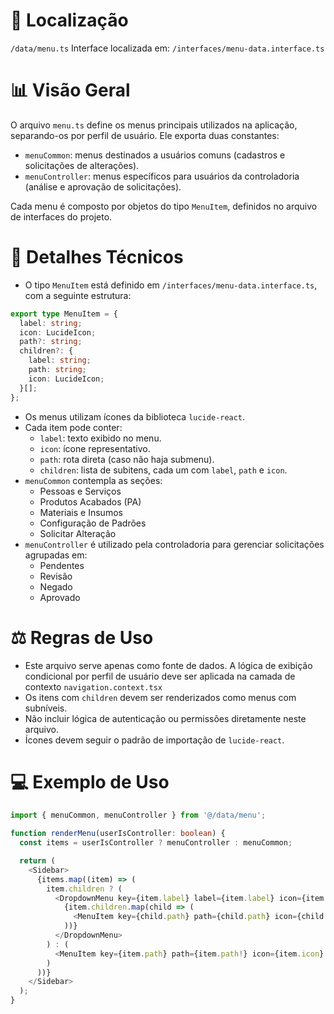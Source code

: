 # 📁 Localização

`/data/menu.ts`
Interface localizada em: `/interfaces/menu-data.interface.ts`

# 📊 Visão Geral

O arquivo `menu.ts` define os menus principais utilizados na aplicação, separando-os por perfil de usuário. Ele exporta duas constantes:

- `menuCommon`: menus destinados a usuários comuns (cadastros e solicitações de alterações).
- `menuController`: menus específicos para usuários da controladoria (análise e aprovação de solicitações).

Cada menu é composto por objetos do tipo `MenuItem`, definidos no arquivo de interfaces do projeto.

# 🔎 Detalhes Técnicos

- O tipo `MenuItem` está definido em `/interfaces/menu-data.interface.ts`, com a seguinte estrutura:

```ts
export type MenuItem = {
  label: string;
  icon: LucideIcon;
  path?: string;
  children?: {
    label: string;
    path: string;
    icon: LucideIcon;
  }[];
};
```
- Os menus utilizam ícones da biblioteca `lucide-react`.
- Cada item pode conter:
    - `label`: texto exibido no menu.
    - `icon`: ícone representativo.
    - `path`: rota direta (caso não haja submenu).
    - `children`: lista de subitens, cada um com `label`, `path` e `icon`.
- `menuCommon` contempla as seções:
    - Pessoas e Serviços
    - Produtos Acabados (PA)
    - Materiais e Insumos
    - Configuração de Padrões
    - Solicitar Alteração
- `menuController` é utilizado pela controladoria para gerenciar solicitações agrupadas em:
    - Pendentes
    - Revisão
    - Negado
    - Aprovado

# ⚖️ Regras de Uso

- Este arquivo serve apenas como fonte de dados. A lógica de exibição condicional por perfil de usuário deve ser aplicada na camada de contexto `navigation.context.tsx`
- Os itens com `children` devem ser renderizados como menus com subníveis.
- Não incluir lógica de autenticação ou permissões diretamente neste arquivo.
- Ícones devem seguir o padrão de importação de `lucide-react`.

# 💻 Exemplo de Uso

```ts
import { menuCommon, menuController } from '@/data/menu';

function renderMenu(userIsController: boolean) {
  const items = userIsController ? menuController : menuCommon;

  return (
    <Sidebar>
      {items.map((item) => (
        item.children ? (
          <DropdownMenu key={item.label} label={item.label} icon={item.icon}>
            {item.children.map(child => (
              <MenuItem key={child.path} path={child.path} icon={child.icon} label={child.label} />
            ))}
          </DropdownMenu>
        ) : (
          <MenuItem key={item.path} path={item.path!} icon={item.icon} label={item.label} />
        )
      ))}
    </Sidebar>
  );
}
```